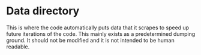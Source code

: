 # Data directory

This is where the code automatically puts data that it scrapes to speed
up future iterations of the code. This mainly exists as a predetermined
dumping ground. It should not be modified and it is not intended to be
human readable.